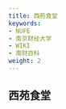 ```yaml
---
title: 西苑食堂
keywords:
- NUFE
- 南京财经大学
- WIKI
- 南财百科
weight: 2
---
```

## 西苑食堂
<p id="result"></p>

<script type="text/javascript">
    var arr = {
        name: ["朱家小馆 -牛杂面","近口麻辣烫","食念自助","淮南牛肉汤","瓦香鸡米饭","自选水饺","徐记炸串","有蔬轻食","脆皮烤鸭","临榆炸鸡腿","鸭血粉丝汤","土耳其烤肉饭","今日升 -烤盘饭","临沂炒鸡"],
        content: [["特色羊杂面","招牌牛肉","辣肉面","卤肉面","肉燥汤面","肉燥酸豆角汤面","肉燥酸菜汤面","老坛酸菜汤面","清汤面",
        "招牌炸酱面","鸡蛋炸酱面","小馆双拼酱面","小馆鲜肉炒面","小馆素炒面","辣肉拌面","麻酱鸡丝拌面","肉燥拌面","肉燥酸豆角拌面","肉燥酸菜拌面","老坛酸菜拌面","麻辣拌面"],
                ["麻辣烫"],["自助餐"],
                ["淮南牛肉汤","牛杂汤","拆骨牛肉汤","牛肉面","牛杂面","拆骨牛肉面"],
                ["瓦香花菜","瓦香包菜","瓦香年糕鸡","瓦香鸡米饭"],
                ["自选水饺"],["炸串"],
                ["轻食"],["烤鸭"],["鸡腿"],["鸭血粉丝汤"],
                ["特色烤肉饭","烤鸡腿饭","烤鸡块饭","黑椒鸡柳饭","红烧狮子头饭","麻辣鸡杂饭","麻辣鸡柳饭","烤鸭腿饭","香酥大鸡排饭","红烧肉饭","香酥鸡块饭","脆骨肠饭","麻辣鸡饭","红烧排骨饭"],
                ["土豆片烤盘","酸菜五花肉","杏鲍菇烤盘","排骨肉菠萝烤盘","鸡柳土豆片烤盘","腿肉丁土豆片"],
                ["黄焖鸡米饭","招牌香辣炒鸡","金牌椒麻炒鸡","青花椒炒鸡","回味香菇炒鸡"]
                ],
    }
    var i = parseInt(Math.random() * arr.name.length);
    var j = parseInt(Math.random() * arr.content[i].length);
    document.getElementById("result").innerHTML = "今天吃西苑食堂的" + arr.name[i] + "的"+ arr.content[i][j]+ "吧<br>";
   
</script>